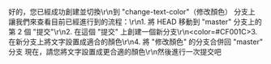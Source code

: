 好的，您已經成功創建並切換\r\n到 "change-text-color"（修改顏色） 分支上
讓我們來查看目前已經進行到的流程：\r\n1. 將 HEAD 移動到 "master" 分支上的第 2 個 "提交"\r\n2. 在這個 "提交" 上創建一個新分支\r\n<color=#CF001C>3. 在新分支上將文字設置成適合的顏色</color>\r\n4. 將 "修改顏色" 的分支合併回 "master" 分支
現在，請您將文字設置成更合適的顏色\r\n然後進行一次提交吧
